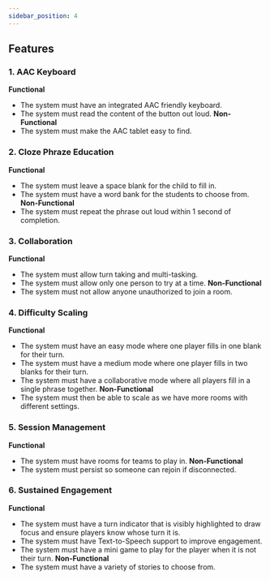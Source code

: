 ```yaml
---
sidebar_position: 4
---
```

## Features

### **1. AAC Keyboard**  
**Functional**  
- The system must have an integrated AAC friendly keyboard.
- The system must read the content of the button out loud.
**Non-Functional**  
- The system must make the AAC tablet easy to find.

### **2. Cloze Phraze Education** 
**Functional**
- The system must leave a space blank for the child to fill in.
- The system must have a word bank for the students to choose from.
**Non-Functional**
- The system must repeat the phrase out loud within 1 second of completion.

### **3. Collaboration**
**Functional**
- The system must allow turn taking and multi-tasking.
- The system must allow only one person to try at a time.
**Non-Functional**
- The system must not allow anyone unauthorized to join a room.

### **4. Difficulty Scaling**
**Functional**
- The system must have an easy mode where one player fills in one blank for their turn.
- The system must have a medium mode where one player fills in two blanks for their turn.
- The system must have a collaborative mode where all players fill in a single phrase together.
**Non-Functional**
- The system must then be able to scale as we have more rooms with different settings.

### **5. Session Management**
**Functional**
- The system must have rooms for teams to play in.
**Non-Functional**
- The system must persist so someone can rejoin if disconnected.

### **6. Sustained Engagement**
**Functional**
- The system must have a turn indicator that is visibly highlighted to draw focus 
and ensure players know whose turn it is.
- The system must have Text-to-Speech support to improve engagement.
- The system must have a mini game to play for the player when it is not their turn.
**Non-Functional**
- The system must have a variety of stories to choose from.



